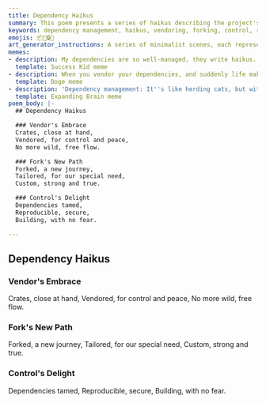 ```yaml
---
title: Dependency Haikus
summary: This poem presents a series of haikus describing the project's approach to dependency management, emphasizing vendoring and forking for control, reproducibility, and security, leading to fearless building.
keywords: dependency management, haikus, vendoring, forking, control, reproducibility, security, building, crates, custom
emojis: 📦🔗🔒✅
art_generator_instructions: A series of minimalist scenes, each representing a haiku. For "Vendor's Embrace," a stylized crate being gently held within a protective, glowing enclosure. For "Fork's New Path," a branching pathway, with one path leading to a customized, glowing solution. For "Control's Delight," a secure, glowing lock over a set of interconnected dependencies, with a confident builder in the background. The overall feeling should be one of order, security, and controlled growth.
memes:
- description: My dependencies are so well-managed, they write haikus.
  template: Success Kid meme
- description: When you vendor your dependencies, and suddenly life makes sense.
  template: Doge meme
- description: 'Dependency management: It''s like herding cats, but with more `Cargo.toml`.'
  template: Expanding Brain meme
poem_body: |-
  ## Dependency Haikus

  ### Vendor's Embrace
  Crates, close at hand,
  Vendored, for control and peace,
  No more wild, free flow.

  ### Fork's New Path
  Forked, a new journey,
  Tailored, for our special need,
  Custom, strong and true.

  ### Control's Delight
  Dependencies tamed,
  Reproducible, secure,
  Building, with no fear.

---
```

## Dependency Haikus

### Vendor's Embrace
Crates, close at hand,
Vendored, for control and peace,
No more wild, free flow.

### Fork's New Path
Forked, a new journey,
Tailored, for our special need,
Custom, strong and true.

### Control's Delight
Dependencies tamed,
Reproducible, secure,
Building, with no fear.